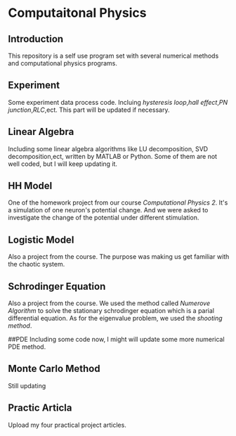 # Computaitonal Physics

## Introduction
This repository is a self use program set with several numerical methods and computational physics programs. 

## Experiment
Some experiment data process code. Incluing *hysteresis loop*,*hall effect*,*PN junction*,*RLC*,ect. This part will be updated if necessary.

## Linear Algebra
Including some linear algebra algorithms like LU decomposition, SVD decomposition,ect, written by MATLAB or Python. Some of them are not well coded, but I will keep updating it. 

## HH Model

One of the homework project from our course *Computational Physics 2*. It's a simulation of one neuron's potential change. And we were asked to investigate the change of the potential under different stimulation.  

## Logistic Model
Also a project from the course. The purpose was making us get familiar with the chaotic system.

## Schrodinger Equation
Also a project from the course. We used the method called *Numerove Algorithm* to solve the stationary schrodinger equation which is a parial differential equation. As for the eigenvalue problem, we used the *shooting method*.

##PDE
Including some code now, I might will update some more numerical PDE method. 

## Monte Carlo Method
Still updating

## Practic Articla
Upload my four practical project articles. 

 


